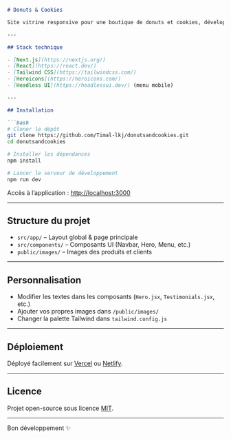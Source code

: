 ````markdown
# Donuts & Cookies

Site vitrine responsive pour une boutique de donuts et cookies, développé avec **Next.js** et **Tailwind CSS**.

---

## Stack technique

- [Next.js](https://nextjs.org/)
- [React](https://react.dev/)
- [Tailwind CSS](https://tailwindcss.com/)
- [Heroicons](https://heroicons.com/)
- [Headless UI](https://headlessui.dev/) (menu mobile)

---

## Installation

```bash
# Cloner le dépôt
git clone https://github.com/Timal-lkj/donutsandcookies.git
cd donutsandcookies

# Installer les dépendances
npm install

# Lancer le serveur de développement
npm run dev
````

Accès à l’application : [http://localhost:3000](http://localhost:3000)

---

## Structure du projet

* `src/app/` – Layout global & page principale
* `src/components/` – Composants UI (Navbar, Hero, Menu, etc.)
* `public/images/` – Images des produits et clients

---

## Personnalisation

* Modifier les textes dans les composants (`Hero.jsx`, `Testimonials.jsx`, etc.)
* Ajouter vos propres images dans `/public/images/`
* Changer la palette Tailwind dans `tailwind.config.js`

---

## Déploiement

Déployé facilement sur [Vercel](https://vercel.com/) ou [Netlify](https://netlify.com/).

---

## Licence

Projet open-source sous licence [MIT](LICENSE).

---

Bon développement ✨
